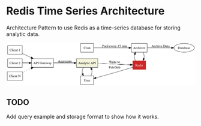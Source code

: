 # Redis Time Series Architecture

Architecture Pattern to use Redis as a time-series database for storing analytic data.

![graph](../assets/redis-time-series.png)

## TODO

Add query example and storage format to show how it works.